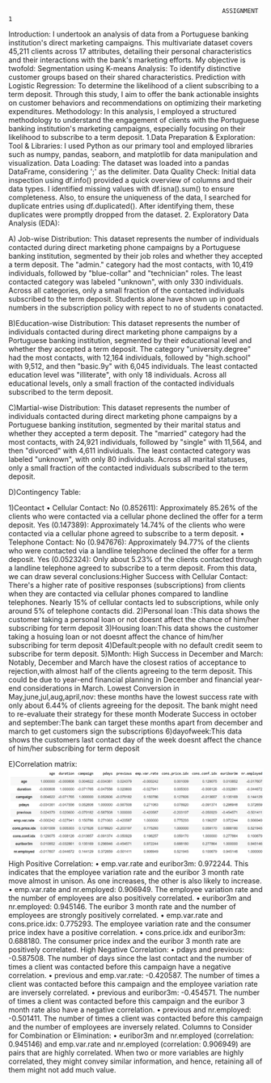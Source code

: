                                                                ASSIGNMENT 1
Introduction:
I undertook an analysis of data from a Portuguese banking institution's direct marketing campaigns. This multivariate dataset covers 45,211 clients across 17 attributes, detailing their personal characteristics and their interactions with the bank's marketing efforts. My objective is twofold:
Segmentation using K-means Analysis: To identify distinctive customer groups based on their shared characteristics.
Prediction with Logistic Regression: To determine the likelihood of a client subscribing to a term deposit.
Through this study, I aim to offer the bank actionable insights on customer behaviors and recommendations on optimizing their marketing expenditures.
Methodology: 
In this analysis, I employed a structured methodology to understand the engagement of clients with the Portuguese banking institution's marketing campaigns, especially focusing on their likelihood to subscribe to a term deposit.
1.Data Preparation & Exploration:
Tool & Libraries: I used Python as our primary tool and employed libraries such as numpy, pandas, seaborn, and matplotlib for data manipulation and visualization.
Data Loading: The dataset was loaded into a pandas DataFrame, considering ';' as the delimiter.
Data Quality Check: Initial data inspection using df.info() provided a quick overview of columns and their data types. I identified missing values with df.isna().sum() to ensure completeness. Also, to ensure the uniqueness of the data, I searched for duplicate entries using df.duplicated(). After identifying them, these duplicates were promptly dropped from the dataset.
2. Exploratory Data Analysis (EDA):

A) Job-wise Distribution: This dataset represents the number of individuals contacted during direct marketing phone campaigns by a Portuguese banking institution, segmented by their job roles and whether they accepted a term deposit. The "admin." category had the most contacts, with 10,419 individuals, followed by "blue-collar" and "technician" roles. The least contacted category was labeled "unknown", with only 330 individuals. Across all categories, only a small fraction of the contacted individuals subscribed to the term deposit. Students alone have shown up in good numbers in the subscription policy with repect to no of students conatacted.
 

B)Education-wise Distribution: This dataset represents the number of individuals contacted during direct marketing phone campaigns by a Portuguese banking institution, segmented by their educational level and whether they accepted a term deposit. The category "university.degree" had the most contacts, with 12,164 individuals, followed by "high.school" with 9,512, and then "basic.9y" with 6,045 individuals. The least contacted education level was "illiterate", with only 18 individuals. Across all educational levels, only a small fraction of the contacted individuals subscribed to the term deposit.
 
C)Martial-wise Distribution: This dataset represents the number of individuals contacted during direct marketing phone campaigns by a Portuguese banking institution, segmented by their marital status and whether they accepted a term deposit. The "married" category had the most contacts, with 24,921 individuals, followed by "single" with 11,564, and then "divorced" with 4,611 individuals. The least contacted category was labeled "unknown", with only 80 individuals. Across all marital statuses, only a small fraction of the contacted individuals subscribed to the term deposit.
 
D)Contingency Table:
 
 
1)Ceontact
•	Cellular Contact:
No (0.852611): Approximately 85.26% of the clients who were contacted via a cellular phone declined the offer for a term deposit.
Yes (0.147389): Approximately 14.74% of the clients who were contacted via a cellular phone agreed to subscribe to a term deposit.
•	Telephone Contact:
No (0.947676): Approximately 94.77% of the clients who were contacted via a landline telephone declined the offer for a term deposit.
Yes (0.052324): Only about 5.23% of the clients contacted through a landline telephone agreed to subscribe to a term deposit.
From this data, we can draw several conclusions:Higher Success with Cellular Contact: There's a higher rate of positive responses (subscriptions) from clients when they are contacted via cellular phones compared to landline telephones. Nearly 15% of cellular contacts led to subscriptions, while only around 5% of telephone contacts did.
2)Personal loan :This data shows the customer taking a personal loan  or not doesnt affect the chance of him/her subscribing for term deposit
3)Housing loan:This data shows the customer taking a hosuing loan  or not doesnt affect the chance of him/her subscribing for term deposit
4)Default:people with no default credit seem to subscribe for term deposit.
5)Month:
High Success in December and March: Notably, December and March have the closest ratios of acceptance to rejection,with almost half of the clients agreeing to the term deposit. This could be due to year-end financial planning in December and financial year-end considerations in March.
Lowest Conversion in May,june,jul,aug,april,nov: these months have the lowest success rate with only about 6.44% of clients agreeing for the deposit. The bank might need to re-evaluate their strategy for these month
Moderate Success in october and september:The bank can target these months apart from december and march to get customers sign the subscriptions
6)dayofweek:This data shows the customers last contact day of the week doesnt affect the chance of him/her subscribing for term deposit

E)Correlation matrix:
 ![my image](Image2.webp)
High Positive Correlation:
•	emp.var.rate and euribor3m: 0.972244. This indicates that the employee variation rate and the euribor 3 month rate move almost in unison. As one increases, the other is also likely to increase.
•	emp.var.rate and nr.employed: 0.906949. The employee variation rate and the number of employees are also positively correlated.
•	euribor3m and nr.employed: 0.945146. The euribor 3 month rate and the number of employees are strongly positively correlated.
•	emp.var.rate and cons.price.idx: 0.775293. The employee variation rate and the consumer price index have a positive correlation.
•	cons.price.idx and euribor3m: 0.688180. The consumer price index and the euribor 3 month rate are positively correlated.
High Negative Correlation:
•	pdays and previous: -0.587508. The number of days since the last contact and the number of times a client was contacted before this campaign have a negative correlation.
•	previous and emp.var.rate: -0.420587. The number of times a client was contacted before this campaign and the employee variation rate are inversely correlated.
•	previous and euribor3m: -0.454571. The number of times a client was contacted before this campaign and the euribor 3 month rate also have a negative correlation.
•	previous and nr.employed: -0.501411. The number of times a client was contacted before this campaign and the number of employees are inversely related.
Columns to Consider for Combination or Elimination:
•	euribor3m and nr.employed (correlation: 0.945146) and emp.var.rate and nr.employed (correlation: 0.906949) are  pairs that are highly correlated. When two or more variables are highly correlated, they might convey similar information, and hence, retaining all of them might not add much value.

